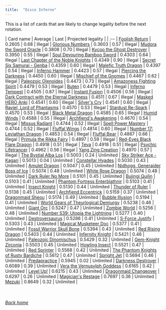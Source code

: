 ```yaml
---
title:  "Disco Inferno"
---
```


This is a list of cards that are likely to change legality before the next rotation.

| Card name | Average | Last | Projected legality |
| :-- |
[Foolish Return](https://db.ygoprodeck.com/card/?search=Foolish%20Return) | 0.2605 | 0.68 | Illegal |
[Glorious Numbers](https://db.ygoprodeck.com/card/?search=Glorious%20Numbers) | 0.3603 | 0.57 | Illegal |
[Mudora the Sword Oracle](https://db.ygoprodeck.com/card/?search=Mudora%20the%20Sword%20Oracle) | 0.3808 | 0.70 | Illegal |
[Kycoo the Ghost Destroyer](https://db.ygoprodeck.com/card/?search=Kycoo%20the%20Ghost%20Destroyer) | 0.3950 | 0.55 | Illegal |
[Soul Devouring Bamboo Sword](https://db.ygoprodeck.com/card/?search=Soul%20Devouring%20Bamboo%20Sword) | 0.4303 | 0.64 | Illegal |
[Last Chapter of the Noble Knights](https://db.ygoprodeck.com/card/?search=Last%20Chapter%20of%20the%20Noble%20Knights) | 0.4349 | 0.90 | Illegal |
[Secret Six Samurai - Genba](https://db.ygoprodeck.com/card/?search=Secret%20Six%20Samurai%20-%20Genba) | 0.4359 | 0.60 | Illegal |
[Malefic Truth Dragon](https://db.ygoprodeck.com/card/?search=Malefic%20Truth%20Dragon) | 0.4397 | 0.54 | Illegal |
[Inferno Hammer](https://db.ygoprodeck.com/card/?search=Inferno%20Hammer) | 0.4423 | 0.57 | Illegal |
[Piercing the Darkness](https://db.ygoprodeck.com/card/?search=Piercing%20the%20Darkness) | 0.4450 | 0.60 | Illegal |
[Mischief of the Gnomes](https://db.ygoprodeck.com/card/?search=Mischief%20of%20the%20Gnomes) | 0.4467 | 0.62 | Illegal |
[Paleozoic Olenoides](https://db.ygoprodeck.com/card/?search=Paleozoic%20Olenoides) | 0.4473 | 0.73 | Illegal |
[Amazoness Fighting Spirit](https://db.ygoprodeck.com/card/?search=Amazoness%20Fighting%20Spirit) | 0.4479 | 0.53 | Illegal |
[Buten](https://db.ygoprodeck.com/card/?search=Buten) | 0.4479 | 0.53 | Illegal |
[Inferno Tempest](https://db.ygoprodeck.com/card/?search=Inferno%20Tempest) | 0.4505 | 0.87 | Illegal |
[Instant Fusion](https://db.ygoprodeck.com/card/?search=Instant%20Fusion) | 0.4506 | 0.56 | Illegal |
[Dark Contract with the Eternal Darkness](https://db.ygoprodeck.com/card/?search=Dark%20Contract%20with%20the%20Eternal%20Darkness) | 0.4511 | 0.67 | Illegal |
[Masked HERO Anki](https://db.ygoprodeck.com/card/?search=Masked%20HERO%20Anki) | 0.4541 | 0.60 | Illegal |
[Silver's Cry](https://db.ygoprodeck.com/card/?search=Silver's%20Cry) | 0.4541 | 0.60 | Illegal |
[Raviel, Lord of Phantasms](https://db.ygoprodeck.com/card/?search=Raviel,%20Lord%20of%20Phantasms) | 0.4570 | 0.53 | Illegal |
[Stardust Re-Spark](https://db.ygoprodeck.com/card/?search=Stardust%20Re-Spark) | 0.4570 | 0.53 | Illegal |
[Black Metal Dragon](https://db.ygoprodeck.com/card/?search=Black%20Metal%20Dragon) | 0.4585 | 0.65 | Illegal |
[Humid Winds](https://db.ygoprodeck.com/card/?search=Humid%20Winds) | 0.4588 | 0.55 | Illegal |
[Archfiend's Awakening](https://db.ygoprodeck.com/card/?search=Archfiend's%20Awakening) | 0.4670 | 0.54 | Illegal |
[Missus Radiant](https://db.ygoprodeck.com/card/?search=Missus%20Radiant) | 0.4744 | 0.52 | Illegal |
[Spell Power Mastery](https://db.ygoprodeck.com/card/?search=Spell%20Power%20Mastery) | 0.4744 | 0.52 | Illegal |
[Fluffal Wings](https://db.ygoprodeck.com/card/?search=Fluffal%20Wings) | 0.4814 | 0.60 | Illegal |
[Number 17: Leviathan Dragon](https://db.ygoprodeck.com/card/?search=Number%2017:%20Leviathan%20Dragon) | 0.4853 | 0.54 | Illegal |
[Fluffal Bear](https://db.ygoprodeck.com/card/?search=Fluffal%20Bear) | 0.4867 | 0.66 | Illegal |
[Primula the Rikka Fairy](https://db.ygoprodeck.com/card/?search=Primula%20the%20Rikka%20Fairy) | 0.4897 | 0.59 | Illegal |
[Red-Eyes Black Flare Dragon](https://db.ygoprodeck.com/card/?search=Red-Eyes%20Black%20Flare%20Dragon) | 0.4918 | 0.51 | Illegal |
[Teva](https://db.ygoprodeck.com/card/?search=Teva) | 0.4918 | 0.51 | Illegal |
[Psychic Lifetrancer](https://db.ygoprodeck.com/card/?search=Psychic%20Lifetrancer) | 0.4962 | 0.56 | Illegal |
[Yang Zing Creation](https://db.ygoprodeck.com/card/?search=Yang%20Zing%20Creation) | 0.4970 | 0.57 | Illegal |
[The Bystial Alba Los](https://db.ygoprodeck.com/card/?search=The%20Bystial%20Alba%20Los) | 0.5003 | 0.24 | Unlimited |
[Sky Striker Ace - Kagari](https://db.ygoprodeck.com/card/?search=Sky%20Striker%20Ace%20-%20Kagari) | 0.5013 | 0.04 | Unlimited |
[Constellar Hyades](https://db.ygoprodeck.com/card/?search=Constellar%20Hyades) | 0.5030 | 0.43 | Unlimited |
[Amulet Dragon](https://db.ygoprodeck.com/card/?search=Amulet%20Dragon) | 0.5047 | 0.45 | Unlimited |
[Nidhogg, Generaider Boss of Ice](https://db.ygoprodeck.com/card/?search=Nidhogg,%20Generaider%20Boss%20of%20Ice) | 0.5074 | 0.48 | Unlimited |
[White Rose Dragon](https://db.ygoprodeck.com/card/?search=White%20Rose%20Dragon) | 0.5074 | 0.48 | Unlimited |
[Dark Ruler No More](https://db.ygoprodeck.com/card/?search=Dark%20Ruler%20No%20More) | 0.5101 | 0.45 | Unlimited |
[Bujingi Quilin](https://db.ygoprodeck.com/card/?search=Bujingi%20Quilin) | 0.5103 | 0.41 | Unlimited |
[Phantom Fortress Enterblathnir](https://db.ygoprodeck.com/card/?search=Phantom%20Fortress%20Enterblathnir) | 0.5103 | 0.41 | Unlimited |
[Insect Knight](https://db.ygoprodeck.com/card/?search=Insect%20Knight) | 0.5130 | 0.44 | Unlimited |
[Thunder of Ruler](https://db.ygoprodeck.com/card/?search=Thunder%20of%20Ruler) | 0.5138 | 0.45 | Unlimited |
[Archfiend Eccentrick](https://db.ygoprodeck.com/card/?search=Archfiend%20Eccentrick) | 0.5159 | 0.37 | Unlimited |
[Dragonmaid Sheou](https://db.ygoprodeck.com/card/?search=Dragonmaid%20Sheou) | 0.5174 | 0.49 | Unlimited |
[Bubble Illusion](https://db.ygoprodeck.com/card/?search=Bubble%20Illusion) | 0.5194 | 0.41 | Unlimited |
[World Gears of Theurlogical Demiurgy](https://db.ygoprodeck.com/card/?search=World%20Gears%20of%20Theurlogical%20Demiurgy) | 0.5238 | 0.46 | Unlimited |
[Giant Orc](https://db.ygoprodeck.com/card/?search=Giant%20Orc) | 0.5247 | 0.47 | Unlimited |
[Zombie World](https://db.ygoprodeck.com/card/?search=Zombie%20World) | 0.5256 | 0.48 | Unlimited |
[Number S39: Utopia the Lightning](https://db.ygoprodeck.com/card/?search=Number%20S39:%20Utopia%20the%20Lightning) | 0.5277 | 0.40 | Unlimited |
[Destroyersaurus](https://db.ygoprodeck.com/card/?search=Destroyersaurus) | 0.5286 | 0.41 | Unlimited |
[S-Force Justify](https://db.ygoprodeck.com/card/?search=S-Force%20Justify) | 0.5303 | 0.43 | Unlimited |
[Magical Musketeer Doc](https://db.ygoprodeck.com/card/?search=Magical%20Musketeer%20Doc) | 0.5377 | 0.41 | Unlimited |
[Fossil Warrior Skull Bone](https://db.ygoprodeck.com/card/?search=Fossil%20Warrior%20Skull%20Bone) | 0.5394 | 0.43 | Unlimited |
[Red Rising Dragon](https://db.ygoprodeck.com/card/?search=Red%20Rising%20Dragon) | 0.5403 | 0.44 | Unlimited |
[Infernity Knight](https://db.ygoprodeck.com/card/?search=Infernity%20Knight) | 0.5421 | 0.46 | Unlimited |
[Paleozoic Dinomischus](https://db.ygoprodeck.com/card/?search=Paleozoic%20Dinomischus) | 0.5429 | 0.32 | Unlimited |
[Gem-Knight Zirconia](https://db.ygoprodeck.com/card/?search=Gem-Knight%20Zirconia) | 0.5503 | 0.45 | Unlimited |
[Howling Insect](https://db.ygoprodeck.com/card/?search=Howling%20Insect) | 0.5521 | 0.47 | Unlimited |
[Red Sprinter](https://db.ygoprodeck.com/card/?search=Red%20Sprinter) | 0.5568 | 0.42 | Unlimited |
[The Phantom Knights of Rusty Bardiche](https://db.ygoprodeck.com/card/?search=The%20Phantom%20Knights%20of%20Rusty%20Bardiche) | 0.5612 | 0.47 | Unlimited |
[Spright Jet](https://db.ygoprodeck.com/card/?search=Spright%20Jet) | 0.5694 | 0.46 | Unlimited |
[Predapractice](https://db.ygoprodeck.com/card/?search=Predapractice) | 0.5945 | 0.02 | Unlimited |
[Darkness Destroyer](https://db.ygoprodeck.com/card/?search=Darkness%20Destroyer) | 0.6089 | 0.39 | Unlimited |
[Vera the Vernusylph Goddess](https://db.ygoprodeck.com/card/?search=Vera%20the%20Vernusylph%20Goddess) | 0.6165 | 0.42 | Unlimited |
[Level Up!](https://db.ygoprodeck.com/card/?search=Level%20Up!) | 0.6215 | 0.43 | Unlimited |
[Dragonmaid Changeover](https://db.ygoprodeck.com/card/?search=Dragonmaid%20Changeover) | 0.6297 | 0.26 | Unlimited |
[Magician's Restage](https://db.ygoprodeck.com/card/?search=Magician's%20Restage) | 0.7697 | 0.36 | Unlimited |
[Mezuki](https://db.ygoprodeck.com/card/?search=Mezuki) | 0.8649 | 0.32 | Unlimited |

<br>

###### [Back home](index)